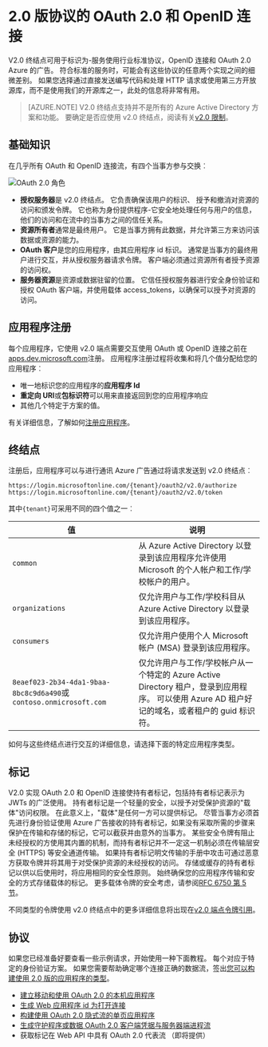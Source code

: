 <properties
    pageTitle="Azure AD v2.0 协议 |Microsoft Azure"
    description="Azure AD v2.0 终结点支持的协议参考。"
    services="active-directory"
    documentationCenter=""
    authors="dstrockis"
    manager="mbaldwin"
    editor=""/>

<tags
    ms.service="active-directory"
    ms.workload="identity"
    ms.tgt_pltfrm="na"
    ms.devlang="na"
    ms.topic="article"
    ms.date="09/16/2016"
    ms.author="dastrock"/>

# <a name="v20-protocols---oauth-20--openid-connect"></a>2.0 版协议的 OAuth 2.0 和 OpenID 连接

V2.0 终结点可用于标识为-服务使用行业标准协议，OpenID 连接和 OAuth 2.0 Azure 的广告。  符合标准的服务时，可能会有这些协议的任意两个实现之间的细微差别。  如果您选择通过直接发送编写代码和处理 HTTP 请求或使用第三方开放源库，而不是使用我们的开源库之一，此处的信息将非常有用。
<!-- TODO: Need link to libraries above -->

> [AZURE.NOTE]
    V2.0 终结点支持并不是所有的 Azure Active Directory 方案和功能。  要确定是否应使用 v2.0 终结点，阅读有关[v2.0 限制](active-directory-v2-limitations.md)。

## <a name="the-basics"></a>基础知识
在几乎所有 OAuth 和 OpenID 连接流，有四个当事方参与交换︰

![OAuth 2.0 角色](../media/active-directory-v2-flows/protocols_roles.png)

- **授权服务器**是 v2.0 终结点。  它负责确保该用户的标识、 授予和撤消对资源的访问和颁发令牌。  它也称为身份提供程序-它安全地处理任何与用户的信息，他们的访问和在流中的当事方之间的信任关系。
- **资源所有者**通常是最终用户。  它是当事方拥有此数据，并允许第三方来访问该数据或资源的能力。
- **OAuth 客户**是您的应用程序，由其应用程序 id 标识。  通常是当事方的最终用户进行交互，并从授权服务器请求令牌。  客户端必须通过资源所有者授予资源的访问权。
- **服务器资源**是资源或数据驻留的位置。  它信任授权服务器进行安全身份验证和授权 OAuth 客户端，并使用载体 access_tokens，以确保可以授予对资源的访问。


## <a name="app-registration"></a>应用程序注册
每个应用程序，它使用 v2.0 端点需要交互使用 OAuth 或 OpenID 连接之前在[apps.dev.microsoft.com](https://apps.dev.microsoft.com/?referrer=https://azure.microsoft.com/documentation/articles&deeplink=/appList)注册。  应用程序注册过程将收集和将几个值分配给您的应用程序︰

- 唯一地标识您的应用程序的**应用程序 Id**
- **重定向 URI**或**包标识符**可以用来直接返回到您的应用程序响应
- 其他几个特定于方案的值。

有关详细信息，了解如何[注册应用程序](active-directory-v2-app-registration.md)。

## <a name="endpoints"></a>终结点
注册后，应用程序可以与进行通讯 Azure 广告通过将请求发送到 v2.0 终结点︰

```
https://login.microsoftonline.com/{tenant}/oauth2/v2.0/authorize
https://login.microsoftonline.com/{tenant}/oauth2/v2.0/token
```

其中`{tenant}`可采用不同的四个值之一︰

| 值 | 说明 |
| ----------------------- | ------------------------------- |
| `common` | 从 Azure Active Directory 以登录到该应用程序允许使用 Microsoft 的个人帐户和工作/学校帐户的用户。 |
| `organizations` | 仅允许用户与工作/学校科目从 Azure Active Directory 以登录到该应用程序。 |
| `consumers` | 仅允许用户使用个人 Microsoft 帐户 (MSA) 登录到该应用程序。 |
| `8eaef023-2b34-4da1-9baa-8bc8c9d6a490`或`contoso.onmicrosoft.com` | 仅允许用户与工作/学校帐户从一个特定的 Azure Active Directory 租户，登录到应用程序。  可以使用 Azure AD 租户好记的域名，或者租户的 guid 标识符。  |

如何与这些终结点进行交互的详细信息，请选择下面的特定应用程序类型。

## <a name="tokens"></a>标记
V2.0 实现 OAuth 2.0 和 OpenID 连接使持有者标记，包括持有者标记表示为 JWTs 的广泛使用。 持有者标记是一个轻量的安全，以授予对受保护资源的"载体"访问权限。 在此意义上，"载体"是任何一方可以提供标记。 尽管当事方必须首先进行身份验证使用 Azure 广告接收的持有者标记，如果没有采取所需的步骤来保护在传输和存储的标记，它可以截获并由意外的当事方。 某些安全令牌有阻止未经授权的方使用其内置的机制，而持有者标记并不一定这一机制必须在传输层安全 (HTTPS) 等安全通道传输。 如果持有者标记明文传输的手册中攻击可通过恶意方获取令牌并将其用于对受保护资源的未经授权的访问。 存储或缓存的持有者标记以供以后使用时，将应用相同的安全性原则。 始终确保您的应用程序传输和安全的方式存储载体的标记。 更多载体令牌的安全考虑，请参阅[RFC 6750 第 5 节](http://tools.ietf.org/html/rfc6750)。

不同类型的令牌使用 v2.0 终结点中的更多详细信息将出现在[v2.0 端点令牌引用](active-directory-v2-tokens.md)。

## <a name="protocols"></a>协议

如果您已经准备好要查看一些示例请求，开始使用一种下面教程。  每个对应于特定的身份验证方案。  如果您需要帮助确定哪个连接正确的数据流，签出[您可以构建使用 2.0 版的应用程序的类型](active-directory-v2-flows.md)。

- [建立移动和使用 OAuth 2.0 的本机应用程序](active-directory-v2-protocols-oauth-code.md)
- [生成 Web 应用程序 id 为打开连接](active-directory-v2-protocols-oidc.md)
- [构建使用 OAuth 2.0 隐式流的单页应用程序](active-directory-v2-protocols-implicit.md)
- [生成守护程序或数据 OAuth 2.0 客户端凭据与服务器端进程流](active-directory-v2-protocols-oauth-client-creds.md)
- 获取标记在 Web API 中具有 OAuth 2.0 代表流 （即将提供）

<!-- - Get tokens using a username & password with the OAuth 2.0 Resource Owner Password Credentials Flow (coming soon) --> 
